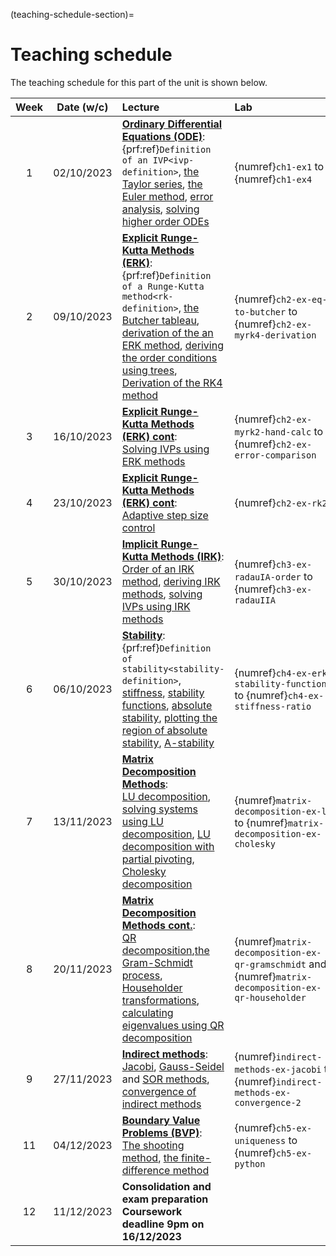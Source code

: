 (teaching-schedule-section)=
# Teaching schedule

The teaching schedule for this part of the unit is shown below.

| Week | Date (w/c) | Lecture | <div style="width:160px">Lab</div> |
|:----:|:----------:|:--------|:---------|
|  1   | 02/10/2023	| [**Ordinary Differential Equations (ODE)**](ode-chapter):<br /> {prf:ref}`Definition of an IVP<ivp-definition>`, [the Taylor series](taylor-series-section), [the Euler method](euler-method-section), [error analysis](error-analysis-section), [solving higher order ODEs](higher-order-odes-section) |{numref}`ch1-ex1` to {numref}`ch1-ex4` |
|  2   | 09/10/2023 | [**Explicit Runge-Kutta Methods (ERK)**](erk-chapter):<br /> {prf:ref}`Definition of a Runge-Kutta method<rk-definition>`, [the Butcher tableau](butcher-tableau-section), [derivation of the an ERK method](rk2-derivation-section), [deriving the order conditions using trees](deriving-order-conditions-using-trees-section), [Derivation of the RK4 method](derivation-of-rk4-section)| {numref}`ch2-ex-eq-to-butcher` to {numref}`ch2-ex-myrk4-derivation` |
|  3   | 16/10/2023 | [**Explicit Runge-Kutta Methods (ERK) cont**](applying-erk-methods-to-solve-ivps-section):<br />   [Solving IVPs using ERK methods](applying-erk-methods-to-solve-ivps-section) | {numref}`ch2-ex-myrk2-hand-calc` to {numref}`ch2-ex-error-comparison` |
|  4   | 23/10/2023 | [**Explicit Runge-Kutta Methods (ERK) cont**](adaptive-step-size-control-section):<br />  [Adaptive step size control](adaptive-step-size-control-section) |  {numref}`ch2-ex-rk23` |
|  5   | 30/10/2023 | [**Implicit Runge-Kutta Methods (IRK)**](irk-chapter):<br /> [Order of an IRK method](order-of-irk-section), [deriving IRK methods](deriving-irk-methods-section), [solving IVPs using IRK methods](solving-ivps-using-irk-methods-section) | {numref}`ch3-ex-radauIA-order` to {numref}`ch3-ex-radauIIA` |
|  6   | 06/10/2023 | [**Stability**](stability-chapter): <br> {prf:ref}`Definition of stability<stability-definition>`, [stiffness](stiffness-section), [stability functions](stability-functions-section), [absolute stability](absolute-stability-section), [plotting the region of absolute stability](plot-stability-region-section), [A-stability](a-stability-section) | {numref}`ch4-ex-erk-stability-function` to {numref}`ch4-ex-stiffness-ratio` |
|  7   | 13/11/2023 | [**Matrix Decomposition Methods**](matrix-decomposition-chapter): <br> [LU decomposition](lu-section), [solving systems using LU decomposition](solving-systems-using-lu-section), [LU decomposition with partial pivoting](lup-section), [Cholesky decomposition](cholesky-section) | {numref}`matrix-decomposition-ex-lu` to {numref}`matrix-decomposition-ex-cholesky` |
|  8   | 20/11/2023 | [**Matrix Decomposition Methods cont.**](qr-section): <br> [QR decomposition](qr-section),[the Gram-Schmidt process](qr-gramschmidt-section), [Householder transformations](qr-householder-section), [calculating eigenvalues using QR decomposition](eigenvalues-using-qr-decomposition-section) | {numref}`matrix-decomposition-ex-qr-gramschmidt` and {numref}`matrix-decomposition-ex-qr-householder` |
| 9   | 27/11/2023 | [**Indirect methods**](indirect-methods-chapter): <br> [Jacobi](jacobi-method-section), [Gauss-Seidel](gauss-seidel-method-section) and [SOR methods](sor-method-section), [convergence of indirect methods](convergence-of-indirect-methods-section) | {numref}`indirect-methods-ex-jacobi` to {numref}`indirect-methods-ex-convergence-2` |
| 11   | 04/12/2023 | [**Boundary Value Problems (BVP)**](bvp-chapter): <br> [The shooting method](shooting-method-section), [the finite-difference method](finite-difference-method-section) | {numref}`ch5-ex-uniqueness` to {numref}`ch5-ex-python` |
| 12   | 11/12/2023 | **Consolidation and exam preparation** <br> **Coursework deadline 9pm on 16/12/2023** |